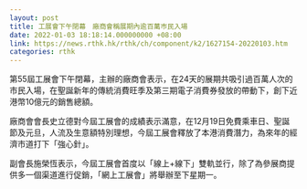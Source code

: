```yaml
---
layout: post
title: 工展會下午閉幕　廠商會稱展期內逾百萬巿民入場
date: 2022-01-03 18:18:14.000000000 +08:00
link: https://news.rthk.hk/rthk/ch/component/k2/1627154-20220103.htm
categories: rthk
---
```


第55屆工展會下午閉幕，主辦的廠商會表示，在24天的展期共吸引過百萬人次的市民入場，在聖誕新年的傳統消費旺季及第三期電子消費券發放的帶動下，創下近港幣10億元的銷售總額。

廠商會會長史立德對今屆工展會的成績表示滿意，在12月19日免費乘車日、聖誕節及元旦，人流及生意額特別理想，今屆工展會釋放了本港消費潛力，為來年的經濟市道打下「強心針」。

副會長施榮恆表示，今屆工展會首度以「線上+線下」雙軌並行，除了為參展商提供多一個渠道進行促銷，「網上工展會」將舉辦至下星期一。
